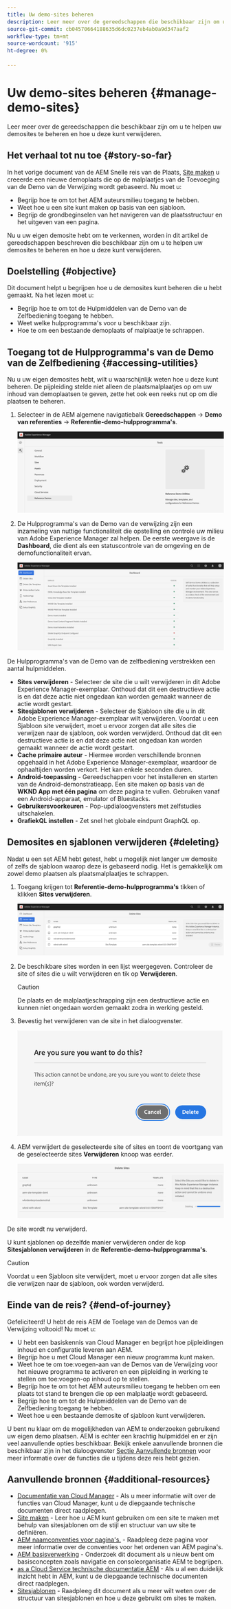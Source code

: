 ```yaml
---
title: Uw demo-sites beheren
description: Leer meer over de gereedschappen die beschikbaar zijn om u te helpen uw demosites te beheren en hoe u deze kunt verwijderen.
source-git-commit: cb04570664188635d6dc0237eb4ab0a9d347aaf2
workflow-type: tm+mt
source-wordcount: '915'
ht-degree: 0%

---
```



# Uw demo-sites beheren {#manage-demo-sites}

Leer meer over de gereedschappen die beschikbaar zijn om u te helpen uw demosites te beheren en hoe u deze kunt verwijderen.

## Het verhaal tot nu toe {#story-so-far}

In het vorige document van de AEM Snelle reis van de Plaats, [Site maken](create-site.md) u creeerde een nieuwe demoplaats die op de malplaatjes van de Toevoeging van de Demo van de Verwijzing wordt gebaseerd. Nu moet u:

* Begrijp hoe te om tot het AEM auteursmilieu toegang te hebben.
* Weet hoe u een site kunt maken op basis van een sjabloon.
* Begrijp de grondbeginselen van het navigeren van de plaatsstructuur en het uitgeven van een pagina.

Nu u uw eigen demosite hebt om te verkennen, worden in dit artikel de gereedschappen beschreven die beschikbaar zijn om u te helpen uw demosites te beheren en hoe u deze kunt verwijderen.

## Doelstelling {#objective}

Dit document helpt u begrijpen hoe u de demosites kunt beheren die u hebt gemaakt. Na het lezen moet u:

* Begrijp hoe te om tot de Hulpmiddelen van de Demo van de Zelfbediening toegang te hebben.
* Weet welke hulpprogramma&#39;s voor u beschikbaar zijn.
* Hoe te om een bestaande demoplaats of malplaatje te schrappen.

## Toegang tot de Hulpprogramma&#39;s van de Demo van de Zelfbediening {#accessing-utilities}

Nu u uw eigen demosites hebt, wilt u waarschijnlijk weten hoe u deze kunt beheren. De pijpleiding stelde niet alleen de plaatsmalplaatjes op om uw inhoud van demoplaatsen te geven, zette het ook een reeks nut op om die plaatsen te beheren.

1. Selecteer in de AEM algemene navigatiebalk **Gereedschappen** -> **Demo van referenties** -> **Referentie-demo-hulpprogramma&#39;s**.

   ![Self-Service Demo-hulpprogramma&#39;s](assets/demo-utilities.png)

1. De Hulpprogramma&#39;s van de Demo van de verwijzing zijn een inzameling van nuttige functionaliteit die opstelling en controle uw milieu van Adobe Experience Manager zal helpen. De eerste weergave is de **Dashboard**, die dient als een statuscontrole van de omgeving en de demofunctionaliteit ervan.

   ![Dashboard](assets/dashboard.png)

De Hulpprogramma&#39;s van de Demo van de zelfbediening verstrekken een aantal hulpmiddelen.

* **Sites verwijderen** - Selecteer de site die u wilt verwijderen in dit Adobe Experience Manager-exemplaar. Onthoud dat dit een destructieve actie is en dat deze actie niet ongedaan kan worden gemaakt wanneer de actie wordt gestart.
* **Sitesjablonen verwijderen** - Selecteer de Sjabloon site die u in dit Adobe Experience Manager-exemplaar wilt verwijderen. Voordat u een Sjabloon site verwijdert, moet u ervoor zorgen dat alle sites die verwijzen naar de sjabloon, ook worden verwijderd. Onthoud dat dit een destructieve actie is en dat deze actie niet ongedaan kan worden gemaakt wanneer de actie wordt gestart.
* **Cache primaire auteur** - Hiermee worden verschillende bronnen opgehaald in het Adobe Experience Manager-exemplaar, waardoor de ophaaltijden worden verkort. Het kan enkele seconden duren.
* **Android-toepassing** - Gereedschappen voor het installeren en starten van de Android-demonstratieapp. Een site maken op basis van de **WKND App met één pagina** om deze pagina te vullen. Gebruiken vanaf een Android-apparaat, emulator of Bluestacks.
* **Gebruikersvoorkeuren** - Pop-updialoogvensters met zelfstudies uitschakelen.
* **GrafiekQL instellen** - Zet snel het globale eindpunt GraphQL op.

## Demosites en sjablonen verwijderen {#deleting}

Nadat u een set AEM hebt getest, hebt u mogelijk niet langer uw demosite of zelfs de sjabloon waarop deze is gebaseerd nodig. Het is gemakkelijk om zowel demo plaatsen als plaatsmalplaatjes te schrappen.

1. Toegang krijgen tot **Referentie-demo-hulpprogramma&#39;s** tikken of klikken **Sites verwijderen**.

   ![Sites verwijderen](assets/delete-sites.png)

1. De beschikbare sites worden in een lijst weergegeven. Controleer de site of sites die u wilt verwijderen en tik op **Verwijderen**.

   >[!CAUTION]
   >
   >De plaats en de malplaatjeschrapping zijn een destructieve actie en kunnen niet ongedaan worden gemaakt zodra in werking gesteld.

1. Bevestig het verwijderen van de site in het dialoogvenster.

   ![Verwijderen van site bevestigen](assets/confirm-site-delete.png)

1. AEM verwijdert de geselecteerde site of sites en toont de voortgang van de geselecteerde sites **Verwijderen** knoop was eerder.

   ![Voortgang verwijderen](assets/delete-progress.png)

De site wordt nu verwijderd.

U kunt sjablonen op dezelfde manier verwijderen onder de kop **Sitesjablonen verwijderen** in de **Referentie-demo-hulpprogramma&#39;s**.

>[!CAUTION]
>
>Voordat u een Sjabloon site verwijdert, moet u ervoor zorgen dat alle sites die verwijzen naar de sjabloon, ook worden verwijderd.

## Einde van de reis? {#end-of-journey}

Gefeliciteerd! U hebt de reis AEM de Toelage van de Demos van de Verwijzing voltooid! Nu moet u:

* U hebt een basiskennis van Cloud Manager en begrijpt hoe pijpleidingen inhoud en configuratie leveren aan AEM.
* Begrijp hoe u met Cloud Manager een nieuw programma kunt maken.
* Weet hoe te om toe:voegen-aan van de Demos van de Verwijzing voor het nieuwe programma te activeren en een pijpleiding in werking te stellen om toe:voegen-op inhoud op te stellen.
* Begrijp hoe te om tot het AEM auteursmilieu toegang te hebben om een plaats tot stand te brengen die op een malplaatje wordt gebaseerd.
* Begrijp hoe te om tot de Hulpmiddelen van de Demo van de Zelfbediening toegang te hebben.
* Weet hoe u een bestaande demosite of sjabloon kunt verwijderen.

U bent nu klaar om de mogelijkheden van AEM te onderzoeken gebruikend uw eigen demo plaatsen. AEM is echter een krachtig hulpmiddel en er zijn veel aanvullende opties beschikbaar. Bekijk enkele aanvullende bronnen die beschikbaar zijn in het dialoogvenster [Sectie Aanvullende bronnen](#additional-resources) voor meer informatie over de functies die u tijdens deze reis hebt gezien.

## Aanvullende bronnen {#additional-resources}

* [Documentatie van Cloud Manager](https://experienceleague.adobe.com/docs/experience-manager-cloud-service/onboarding/onboarding-concepts/cloud-manager-introduction.html) - Als u meer informatie wilt over de functies van Cloud Manager, kunt u de diepgaande technische documenten direct raadplegen.
* [Site maken](/help/sites-cloud/administering/site-creation/create-site.md) - Leer hoe u AEM kunt gebruiken om een site te maken met behulp van sitesjablonen om de stijl en structuur van uw site te definiëren.
* [AEM naamconventies voor pagina&#39;s.](/help/sites-cloud/authoring/fundamentals/organizing-pages.md#page-name-restrictions-and-best-practices) - Raadpleeg deze pagina voor meer informatie over de conventies voor het ordenen van AEM pagina&#39;s.
* [AEM basisverwerking](/help/sites-cloud/authoring/getting-started/basic-handling.md) - Onderzoek dit document als u nieuw bent om basisconcepten zoals navigatie en consoleorganisatie AEM te begrijpen.
* [as a Cloud Service technische documentatie AEM](https://experienceleague.adobe.com/docs/experience-manager-cloud-service.html) - Als u al een duidelijk inzicht hebt in AEM, kunt u de diepgaande technische documenten direct raadplegen.
* [Sitesjablonen](/help/sites-cloud/administering/site-creation/site-templates.md) - Raadpleeg dit document als u meer wilt weten over de structuur van sitesjablonen en hoe u deze gebruikt om sites te maken.
